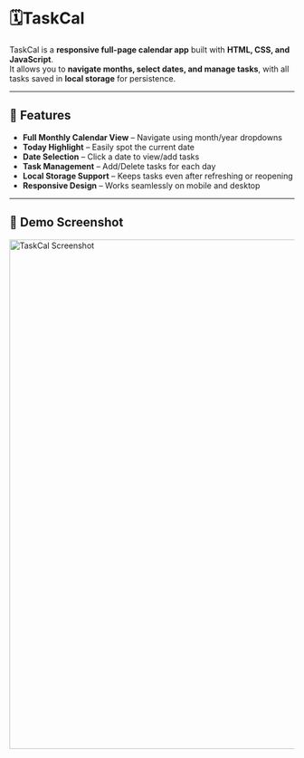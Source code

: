 # 🗓️TaskCal 

TaskCal is a **responsive full-page calendar app** built with **HTML, CSS, and JavaScript**.  
It allows you to **navigate months, select dates, and manage tasks**, with all tasks saved in **local storage** for persistence.  

---

## 🚀 Features  
- **Full Monthly Calendar View** – Navigate using month/year dropdowns  
- **Today Highlight** – Easily spot the current date  
- **Date Selection** – Click a date to view/add tasks  
- **Task Management** – Add/Delete tasks for each day  
- **Local Storage Support** – Keeps tasks even after refreshing or reopening  
- **Responsive Design** – Works seamlessly on mobile and desktop  

---

## 📸 Demo Screenshot  
<img src="https://github.com/user-attachments/assets/d5a0efec-a272-4d58-9f84-303509d29aa6" width="900" alt="TaskCal Screenshot">

  
